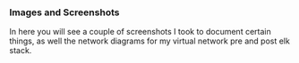 ### Images and Screenshots
In here you will see a couple of screenshots I took to document certain things, 
as well the network diagrams for my virtual network pre and post elk stack.
